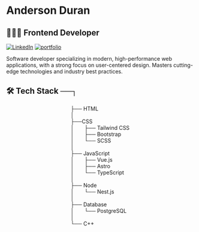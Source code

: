 # Anderson Duran

## 👨🏻‍💻 Frontend Developer

[![LinkedIn](https://img.shields.io/badge/-Linkedin-0e6fff?style=flat&logo=linkedin&logoColor=black)](https://www.linkedin.com/in/andersonduran-dev/)  [![portfolio](https://img.shields.io/badge/-Portfolio-00c497?style=flat&logo=vercel&logoColor=black)](https://anderson-isw.vercel.app)


Software developer specializing in modern, high-performance web applications, with a strong focus on user-centered design. Masters cutting-edge technologies and industry best practices.

## 🛠️ Tech Stack ──┐  
&emsp;&emsp;&emsp;&emsp;&emsp;&emsp;&emsp;&emsp;&emsp;&emsp;&emsp;&emsp;&nbsp;├── HTML  
&emsp;&emsp;&emsp;&emsp;&emsp;&emsp;&emsp;&emsp;&emsp;&emsp;&emsp;&emsp;&nbsp;│  
&emsp;&emsp;&emsp;&emsp;&emsp;&emsp;&emsp;&emsp;&emsp;&emsp;&emsp;&emsp;&nbsp;├──CSS  
&emsp;&emsp;&emsp;&emsp;&emsp;&emsp;&emsp;&emsp;&emsp;&emsp;&emsp;&emsp;&nbsp;│&emsp;&emsp;├── Tailwind CSS  
&emsp;&emsp;&emsp;&emsp;&emsp;&emsp;&emsp;&emsp;&emsp;&emsp;&emsp;&emsp;&nbsp;│&emsp;&emsp;├── Bootstrap  
&emsp;&emsp;&emsp;&emsp;&emsp;&emsp;&emsp;&emsp;&emsp;&emsp;&emsp;&emsp;&nbsp;│&emsp;&emsp;└── SCSS  
&emsp;&emsp;&emsp;&emsp;&emsp;&emsp;&emsp;&emsp;&nbsp;&emsp;&emsp;&emsp;&emsp;│  
&emsp;&emsp;&emsp;&emsp;&emsp;&emsp;&emsp;&emsp;&nbsp;&emsp;&emsp;&emsp;&emsp;├── JavaScript  
&emsp;&emsp;&emsp;&emsp;&emsp;&emsp;&emsp;&emsp;&nbsp;&emsp;&emsp;&emsp;&emsp;│&emsp;&emsp;├── Vue.js  
&emsp;&emsp;&emsp;&emsp;&emsp;&emsp;&emsp;&emsp;&nbsp;&emsp;&emsp;&emsp;&emsp;│&emsp;&emsp;├── Astro  
&emsp;&emsp;&emsp;&emsp;&emsp;&emsp;&emsp;&emsp;&nbsp;&emsp;&emsp;&emsp;&emsp;│&emsp;&emsp;└── TypeScript  
&emsp;&emsp;&emsp;&emsp;&emsp;&emsp;&emsp;&emsp;&nbsp;&emsp;&emsp;&emsp;&emsp;│  
&emsp;&emsp;&emsp;&emsp;&emsp;&emsp;&emsp;&emsp;&nbsp;&emsp;&emsp;&emsp;&emsp;├── Node  
&emsp;&emsp;&emsp;&emsp;&emsp;&emsp;&emsp;&emsp;&nbsp;&emsp;&emsp;&emsp;&emsp;│&emsp;&emsp;└── Nest.js  
&emsp;&emsp;&emsp;&emsp;&emsp;&emsp;&emsp;&emsp;&nbsp;&emsp;&emsp;&emsp;&emsp;│  
&emsp;&emsp;&emsp;&emsp;&emsp;&emsp;&emsp;&emsp;&nbsp;&emsp;&emsp;&emsp;&emsp;├── Database  
&emsp;&emsp;&emsp;&emsp;&emsp;&emsp;&emsp;&emsp;&nbsp;&emsp;&emsp;&emsp;&emsp;│&emsp;&emsp;└── PostgreSQL  
&emsp;&emsp;&emsp;&emsp;&emsp;&emsp;&emsp;&emsp;&nbsp;&emsp;&emsp;&emsp;&emsp;│  
&emsp;&emsp;&emsp;&emsp;&emsp;&emsp;&emsp;&emsp;&nbsp;&emsp;&emsp;&emsp;&emsp;└── C++

